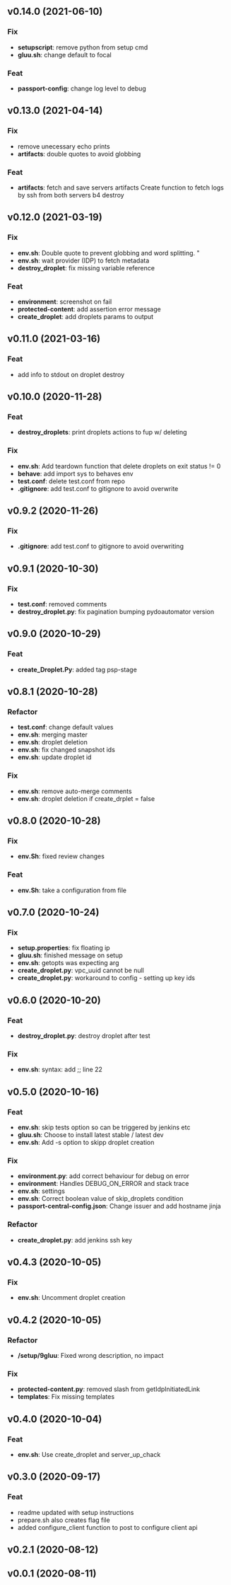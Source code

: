 ## v0.14.0 (2021-06-10)

### Fix

- **setupscript**: remove python from setup cmd
- **gluu.sh**: change default to focal

### Feat

- **passport-config**: change log level to debug

## v0.13.0 (2021-04-14)

### Fix

- remove unecessary echo prints
- **artifacts**: double quotes to avoid globbing

### Feat

- **artifacts**: fetch and save servers artifacts Create function to fetch logs by ssh from both servers b4 destroy

## v0.12.0 (2021-03-19)

### Fix

- **env.sh**: Double quote to prevent globbing and word splitting. "
- **env.sh**: wait provider (IDP) to fetch metadata
- **destroy_droplet**: fix missing variable reference

### Feat

- **environment**: screenshot on fail
- **protected-content**: add assertion error message
- **create_droplet**: add droplets params to output

## v0.11.0 (2021-03-16)

### Feat

- add info to stdout on droplet destroy

## v0.10.0 (2020-11-28)

### Feat

- **destroy_droplets**: print droplets actions to fup w/ deleting

### Fix

- **env.sh**: Add teardown function that delete droplets on exit status != 0
- **behave**: add import sys to behaves env
- **test.conf**: delete test.conf from repo
- **.gitignore**: add test.conf to gitignore to avoid overwrite

## v0.9.2 (2020-11-26)

### Fix

- **.gitignore**: add test.conf to gitignore to avoid overwriting

## v0.9.1 (2020-10-30)

### Fix

- **test.conf**: removed comments
- **destroy_droplet.py**: fix pagination bumping pydoautomator version

## v0.9.0 (2020-10-29)

### Feat

- **create_Droplet.Py**: added tag psp-stage

## v0.8.1 (2020-10-28)

### Refactor

- **test.conf**: change default values
- **env.sh**: merging master
- **env.sh**: droplet deletion
- **env.sh**: fix changed snapshot ids
- **env.sh**: update droplet id

### Fix

- **env.sh**: remove auto-merge comments
- **env.sh**: droplet deletion if create_drplet = false

## v0.8.0 (2020-10-28)

### Fix

- **env.Sh**: fixed review changes

### Feat

- **env.Sh**: take a configuration from file

## v0.7.0 (2020-10-24)

### Fix

- **setup.properties**: fix floating ip
- **gluu.sh**: finished message on setup
- **env.sh**: getopts was expecting arg
- **create_droplet.py**: vpc_uuid cannot be null
- **create_droplet.py**: workaround to config - setting up key ids

## v0.6.0 (2020-10-20)

### Feat

- **destroy_droplet.py**: destroy droplet after test

### Fix

- **env.sh**: syntax: add ;; line 22

## v0.5.0 (2020-10-16)

### Feat

- **env.sh**: skip tests option so can be triggered by jenkins etc
- **gluu.sh**: Choose to install latest stable / latest dev
- **env.sh**: Add -s option to skipp droplet creation

### Fix

- **environment.py**: add correct behaviour for debug on error
- **environment**: Handles DEBUG_ON_ERROR and stack trace
- **env.sh**: settings
- **env.sh**: Correct boolean value of skip_droplets condition
- **passport-central-config.json**: Change issuer and add hostname jinja

### Refactor

- **create_droplet.py**: add jenkins ssh key

## v0.4.3 (2020-10-05)

### Fix

- **env.sh**: Uncomment droplet creation

## v0.4.2 (2020-10-05)

### Refactor

- **/setup/9gluu**: Fixed wrong description, no impact

### Fix

- **protected-content.py**: removed slash from getIdpInitiatedLink
- **templates**: Fix missing templates

## v0.4.0 (2020-10-04)

### Feat

- **env.sh**: Use create_droplet and server_up_chack

## v0.3.0 (2020-09-17)

### Feat

- readme updated with setup instructions
- prepare.sh also creates flag file
- added configure_client function to post to configure client api

## v0.2.1 (2020-08-12)

## v0.0.1 (2020-08-11)
